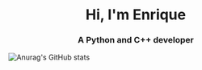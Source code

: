<h1 align="center">Hi, I'm Enrique</h1>
<h3 align="center">A Python and C++ developer</h3>

![Anurag's GitHub stats](https://github-readme-stats.vercel.app/api?username=EnriqueMoran&show_icons=true&theme=noctis_minimus&include_all_commits=true&count_private=true)
